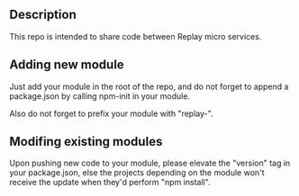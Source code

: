 ## Description
This repo is intended to share code between Replay micro services.

## Adding new module
Just add your module in the root of the repo, and do not forget to append a package.json by calling npm-init in your module.

Also do not forget to prefix your module with "replay-".

## Modifing existing modules
Upon pushing new code to your module, please elevate the "version" tag in your package.json, else the projects depending on the module won't receive the update when they'd perform "npm install".